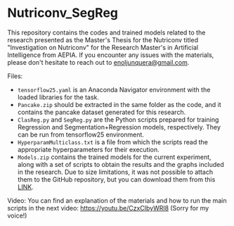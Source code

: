 # Nutriconv_SegReg
This repository contains the codes and trained models related to the research presented as the Master's Thesis for the Nutriconv titled "Investigation on Nutriconv" for the Research Master's in Artificial Intelligence from AEPIA. If you encounter any issues with the materials, please don't hesitate to reach out to enoljunquera@gmail.com.

Files:
- `tensorflow25.yaml` is an Anaconda Navigator environment with the loaded libraries for the task.
- `Pancake.zip` should be extracted in the same folder as the code, and it contains the pancake dataset generated for this research.
- `ClasReg.py` and `SegReg.py` are the Python scripts prepared for training Regression and Segmentation+Regression models, respectively. They can be run from tensorflow25 environment.
- `HyperparamMulticlass.txt` is a file from which the scripts read the appropriate hyperparameters for their execution.
- `Models.zip` contains the trained models for the current experiment, along with a set of scripts to obtain the results and the graphs included in the research. Due to size limitations, it was not possible to attach them to the GitHub repository, but you can download them from this [LINK](https://www.dropbox.com/scl/fi/gl91qdgohempktvf12e5w/Modelos.zip?rlkey=xw9xihptlgxdswdr5ta8dqg2d&dl=0).

Video:
You can find an explanation of the materials and how to run the main scripts in the next video:
https://youtu.be/CzxCIbyWRl8
(Sorry for my voice!)
